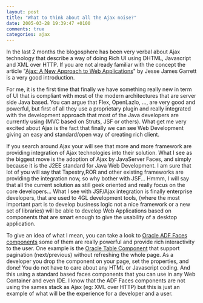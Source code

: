 ```yaml
---
layout: post
title: "What to think about all the Ajax noise?"
date: 2005-03-28 19:39:47 +0100
comments: true
categories: ajax
---
```

In the last 2 months the blogosphere has been very verbal about Ajax technology that describe a way of doing Rich UI using DHTML, Javascript and XML over HTTP.  If you are not already familiar with the concept the article "[Ajax: A New Approach to Web Applications](http://www.adaptivepath.com/publications/essays/archives/000385.php)" by Jesse James Garrett is a very good introduction.

For me, it is the first time that finally we have something really new in term of UI that is compliant with most of the modern architectures that are server side Java based. You can argue that Flex, OpenLazlo, ..., are very good and powerful, but first of all they use a proprietary plugin and really integrated with the development approach that most of the Java developers are currently using (MVC based on Struts, JSF or others). What get me very excited about Ajax is the fact that finally we can see Web Development giving an easy and standard/open way of creating rich client.

If you search around Ajax your will see that more and more framework are providing integration of Ajax technologies into their solution. What I see as the biggest move is the adoption of Ajax by JavaServer Faces, and simply because it is the J2EE standard for Java Web Development. I am sure that lot of you will say that Tapestry,ROR and other existing frameworks are providing the integration now, so why bother with JSF... Hmmm, I will say that all the current solution as still geek oriented and really focus on the core developers... What I see with JSF/Ajax integration is finally enterprise developers, that are used to 4GL development tools, (where the most important part is to develop business logic not a nice framework or a new set of libraries) will be able to develop Web Applications based on components that are smart enough to give the usability of a desktop application.

To give an idea of what I mean, you can take a look to [Oracle ADF Faces components](http://www.oracle.com/technology/products/jdev/htdocs/partners/addins/exchange/jsf/index.html) some of them are really powerful and provide rich interactivity to the user.  One example is the [Oracle Table Component](http://www.oracle.com/technology/products/jdev/htdocs/partners/addins/exchange/jsf/doc/tagdoc/core/table.html) that support pagination (next/previous) without refreshing the whole page. As a developer you drop the component on your page, set the properties, and done! You do not have to care about any HTML or Javascript coding. And this using a standard based faces components that you can use in any Web Container and even IDE. I know that the ADF Faces components are not using the sames stack as Ajax (eg: XML over HTTP) but this is just an example of what will be the experience for a developer and a user.
